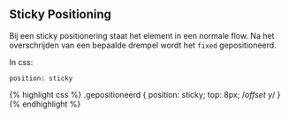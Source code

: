 Sticky Positioning
------------------

Bij een sticky positionering staat het element in een normale flow. Na het overschrijden van een bepaalde drempel wordt het `fixed` gepositioneerd.

In css:

`position: sticky`

{% highlight css %}
.gepositioneerd {
    position: sticky;
    top: 8px; /*offset y*/
}
{% endhighlight %}